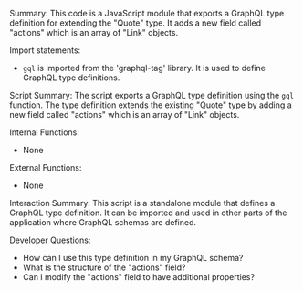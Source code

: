 Summary:
This code is a JavaScript module that exports a GraphQL type definition for extending the "Quote" type. It adds a new field called "actions" which is an array of "Link" objects.

Import statements:
- `gql` is imported from the 'graphql-tag' library. It is used to define GraphQL type definitions.

Script Summary:
The script exports a GraphQL type definition using the `gql` function. The type definition extends the existing "Quote" type by adding a new field called "actions" which is an array of "Link" objects.

Internal Functions:
- None

External Functions:
- None

Interaction Summary:
This script is a standalone module that defines a GraphQL type definition. It can be imported and used in other parts of the application where GraphQL schemas are defined.

Developer Questions:
- How can I use this type definition in my GraphQL schema?
- What is the structure of the "actions" field?
- Can I modify the "actions" field to have additional properties?